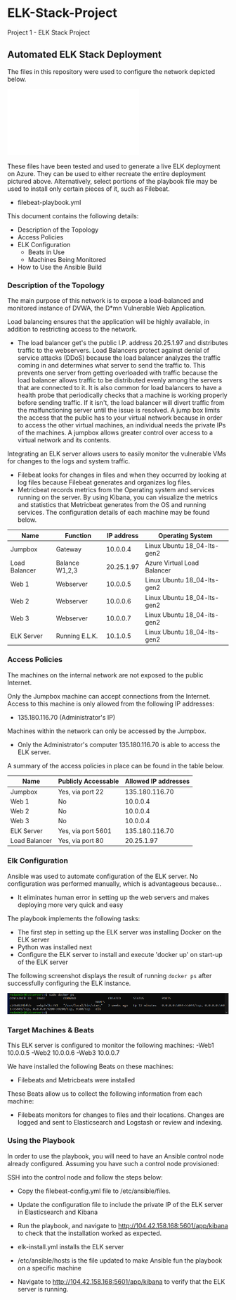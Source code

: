 # ELK-Stack-Project
Project 1 - ELK Stack Project

## Automated ELK Stack Deployment

The files in this repository were used to configure the network depicted below.

![](/Diagrams/ELK_diagram.pdf)

These files have been tested and used to generate a live ELK deployment on Azure. They can be used to either recreate the entire deployment pictured above. Alternatively, select portions of the playbook file may be used to install only certain pieces of it, such as Filebeat.

  - filebeat-playbook.yml

This document contains the following details:
- Description of the Topology
- Access Policies
- ELK Configuration
  - Beats in Use
  - Machines Being Monitored
- How to Use the Ansible Build


### Description of the Topology

The main purpose of this network is to expose a load-balanced and monitored instance of DVWA, the D*mn Vulnerable Web Application.

Load balancing ensures that the application will be highly available, in addition to restricting access to the network.
- The load balancer get's the public I.P. address 20.25.1.97 and distributes traffic to the webservers. Load Balancers protect against
denial of service attacks (DDoS) because the load balancer analyzes the traffic coming in and determines 
what server to send the traffic to. This prevents one server from getting overloaded with traffic because the load balancer allows traffic 
to be distributed evenly among the servers that are connected to it. It is also common for load balancers to have a health probe that 
periodically checks that a machine is working properly before sending traffic. If it isn't, the load balancer will divert traffic from the 
malfunctioning server until the issue is resolved. A jump box limits the access that the public has to your virtual network because in order 
to access the other virtual machines, an individual needs the private IPs of the machines. A jumpbox allows greater control over access to 
a virtual network and its contents.

Integrating an ELK server allows users to easily monitor the vulnerable VMs for changes to the logs and system traffic.
- Filebeat looks for changes in files and when they occurred by looking at log files because Filebeat generates and organizes log files.
- Metricbeat records metrics from the Operating system and services running on the server. By using Kibana, you can 
visualize the metrics and statistics that Metricbeat generates from the OS and running services.
The configuration details of each machine may be found below.

| Name         | Function       | IP address | Operating System            |
|--------------|----------------|------------|-----------------------------|
| Jumpbox      | Gateway        | 10.0.0.4   | Linux Ubuntu 18_04-lts-gen2 |
| Load Balancer| Balance W1,2,3 | 20.25.1.97 | Azure Virtual Load Balancer | 
| Web 1        | Webserver      | 10.0.0.5   | Linux Ubuntu 18_04-lts-gen2 |
| Web 2        | Webserver      | 10.0.0.6   | Linux Ubuntu 18_04-lts-gen2 |
| Web 3        | Webserver      | 10.0.0.7   | Linux Ubuntu 18_04-its-gen2 |
| ELK Server   | Running E.L.K. | 10.1.0.5   | Linux Ubuntu 18_04-lts-gen2 |


### Access Policies

The machines on the internal network are not exposed to the public Internet. 

Only the Jumpbox machine can accept connections from the Internet. Access to this machine is only allowed from the following IP addresses:
- 135.180.116.70 (Administrator's IP)

Machines within the network can only be accessed by the Jumpbox.
- Only the Administrator's computer 135.180.116.70 is able to access the ELK server.

A summary of the access policies in place can be found in the table below.

| Name          | Publicly Accessable | Allowed IP addresses |
|---------------|---------------------|----------------------|
| Jumpbox       | Yes, via port 22    | 135.180.116.70       |
| Web 1         | No                  | 10.0.0.4             |
| Web 2         | No                  | 10.0.0.4             |
| Web 3         | No                  | 10.0.0.4             |
| ELK Server    | Yes, via port 5601  | 135.180.116.70       |
| Load Balancer | Yes, via port 80    | 20.25.1.97      |

### Elk Configuration

Ansible was used to automate configuration of the ELK server. No configuration was performed manually, which is advantageous because...
- It eliminates human error in setting up the web servers and makes deploying more very quick and easy

The playbook implements the following tasks:
- The first step in setting up the ELK server was installing Docker on the ELK server
- Python was installed next
- Configure the ELK server to install and execute 'docker up' on start-up of the ELK server

The following screenshot displays the result of running `docker ps` after successfully configuring the ELK instance.

![](/ELK_screenshot_docker_ps.png)

### Target Machines & Beats
This ELK server is configured to monitor the following machines:
-Web1 10.0.0.5
-Web2 10.0.0.6
-Web3 10.0.0.7

We have installed the following Beats on these machines:
- Filebeats and Metricbeats were installed 

These Beats allow us to collect the following information from each machine:
- Filebeats monitors for changes to files and their locations. Changes are logged and sent to Elasticsearch and Logstash or review and indexing.

### Using the Playbook
In order to use the playbook, you will need to have an Ansible control node already configured. Assuming you have such a control node provisioned: 

SSH into the control node and follow the steps below:
- Copy the filebeat-config.yml file to /etc/ansible/files.
- Update the configuration file to include the private IP of the ELK server in Elasticsearch and Kibana
- Run the playbook, and navigate to http://104.42.158.168:5601/app/kibana to check that the installation worked as expected.


- elk-install.yml installs the ELK server
- /etc/ansible/hosts is the file updated to make Ansible fun the playbook on a specific machine
- Navigate to http://104.42.158.168:5601/app/kibana to verify that the ELK server is running.

